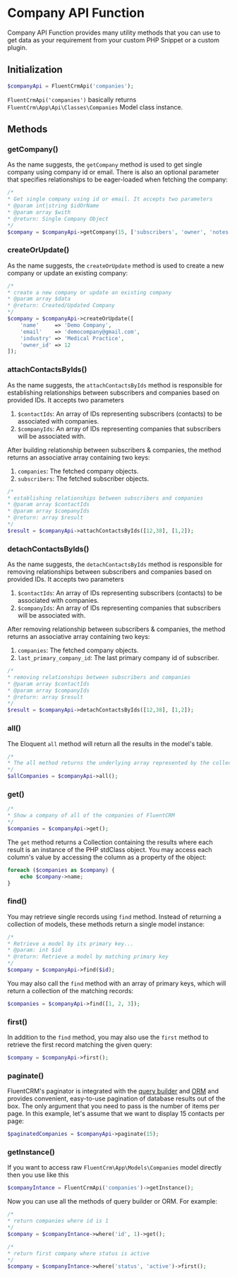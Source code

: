 # Company API Function

Company API Function provides many utility methods that you can use to get data as your requirement from your custom PHP Snippet or a custom plugin.

## Initialization
```php 
$companyApi = FluentCrmApi('companies');
```
`FluentCrmApi('companies')` basically returns `FluentCrm\App\Api\Classes\Companies` Model class instance.

## Methods

### getCompany()
As the name suggests, the `getCompany` method is used to get single company using company id or email. There is also an optional parameter that specifies relationships to be eager-loaded when fetching the company:
```php 
/*
* Get single company using id or email. It accepts two parameters
* @param int|string $idOrName 
* @param array $with
* @return: Single Company Object
*/
$company = $companyApi->getCompany(15, ['subscribers', 'owner', 'notes']);
```

### createOrUpdate()
As the name suggests, the `createOrUpdate` method is used to create a new company or update an existing company:
```php 
/*
* create a new company or update an existing company
* @param array $data
* @return: Created/Updated Company
*/
$company = $companyApi->createOrUpdate([
    'name'     => 'Demo Company',
    'email'    => 'democompany@gmail.com',
    'industry' => 'Medical Practice',
    'owner_id' => 12
]);
```


### attachContactsByIds()
As the name suggests, the `attachContactsByIds` method is responsible for establishing relationships between subscribers and companies based on provided IDs. It accepts two parameters
1. `$contactIds`: An array of IDs representing subscribers (contacts) to be associated with companies.
2. `$companyIds`: An array of IDs representing companies that subscribers will be associated with.


After building relationship between subscribers & companies, the method returns an associative array containing two keys:
1. `companies`: The fetched company objects.
2. `subscribers`: The fetched subscriber objects.

```php 
/*
* establishing relationships between subscribers and companies
* @param array $contactIds
* @param array $companyIds
* @return: array $result
*/
$result = $companyApi->attachContactsByIds([12,38], [1,2]);
```

### detachContactsByIds()
As the name suggests, the `detachContactsByIds` method is responsible for removing relationships between subscribers and companies based on provided IDs. It accepts two parameters
1. `$contactIds`: An array of IDs representing subscribers (contacts) to be associated with companies.
2. `$companyIds`: An array of IDs representing companies that subscribers will be associated with.


After removing relationship between subscribers & companies, the method returns an associative array containing two keys:
1. `companies`: The fetched company objects.
2. `last_primary_company_id`: The last primary company id of subscriber.

```php 
/*
* removing relationships between subscribers and companies
* @param array $contactIds
* @param array $companyIds
* @return: array $result
*/
$result = $companyApi->detachContactsByIds([12,38], [1,2]);
```


### all()
The Eloquent `all` method will return all the results in the model's table.
```php 
/*
* The all method returns the underlying array represented by the collection of Companies
*/
$allCompanies = $companyApi->all();
```

### get()
```php 
/*
* Show a company of all of the companies of FluentCRM
*/
$companies = $companyApi->get();
```
The `get` method returns a Collection containing the results where each result is an instance of the PHP stdClass object.
You may access each column's value by accessing the column as a property of the object:
```php
foreach ($companies as $company) {
    echo $company->name;
}
```

### find()
You may retrieve single records using `find` method. Instead of returning a collection of models, these methods return 
a single model instance:
```php 
/*
* Retrieve a model by its primary key...
* @param: int $id 
* @return: Retrieve a model by matching primary key
*/
$company = $companyApi->find($id);
```
You may also call the `find` method with an array of primary keys, which will return a collection of the matching records:
```php
$companies = $companyApi->find([1, 2, 3]);
```
### first()
In addition to the `find` method, you may also use the `first` method to retrieve the first record matching the given query:
```php 
$company = $companyApi->first();
```

### paginate()
FluentCRM's paginator is integrated with the [query builder](/database/query-builder/) and [ORM](/database/orm/) and provides convenient,
easy-to-use pagination of database results out of the box. The only argument that you need to pass is the number of items per page.
In this example, let's assume that we want to display 15 contacts per page:
```php 
$paginatedCompanies = $companyApi->paginate(15);
```

### getInstance()
If you want to access raw `FluentCrm\App\Models\Companies` model directly then you use like this
```php 
$companyIntance = FluentCrmApi('companies')->getInstance();
```
Now you can use all the methods of query builder or ORM. For example:
```php 
/*
* return companies where id is 1
*/
$company = $companyIntance->where('id', 1)->get(); 

/*
* return first company where status is active
*/
$company = $companyIntance->where('status', 'active')->first(); 
```


